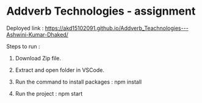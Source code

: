 # Addverb Technologies - assignment

Deployed link :  https://akd15102091.github.io/Addverb_Teachnologies---Ashwini-Kumar-Dhaked/


Steps to run :
  
  1) Download Zip file.
  
  2) Extract and open folder in VSCode.
  
  3) Run the command to install packages :  npm install
  
  4) Run the project :  npm start   
